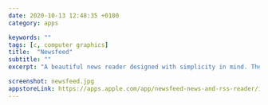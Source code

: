 ```yaml
---
date: 2020-10-13 12:48:35 +0100
category: apps

keywords: ""
tags: [c, computer graphics]
title:  "Newsfeed"
subtitle: ""
excerpt: "A beautiful news reader designed with simplicity in mind. The most effective way to get the news on mobile, finding in one place all what you need."

screenshot: newsfeed.jpg
appstoreLink: https://apps.apple.com/app/newsfeed-news-and-rss-reader/id1456526971
---
```

